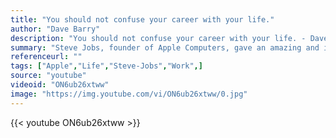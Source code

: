 ```yaml
---
title: "You should not confuse your career with your life."
author: "Dave Barry"
description: "You should not confuse your career with your life. - Dave Barry quotes from GetInspired365.com"
summary: "Steve Jobs, founder of Apple Computers, gave an amazing and inspirational speech to Stanford University graduates after he was diagnosed with cancer in 2005. This video is not the whole speech, but I think this is the most interesting part of his speech that makes me wonder,, and hopefully you guys can be motivated after seeing this video . . . ."
referenceurl: ""
tags: ["Apple","Life","Steve-Jobs","Work",]
source: "youtube"
videoid: "ON6ub26xtww"
image: "https://img.youtube.com/vi/ON6ub26xtww/0.jpg"
---
```


{{< youtube ON6ub26xtww >}}
